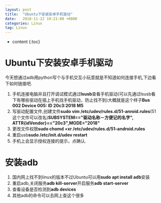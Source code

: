 ```yaml
---
layout: post
title:  "Ubuntu下安装安卓手机驱动"
date:   2018-11-22 19:21:00 +0800
categories: Linux
tag: Linux
---
```


* content
{:toc}

# Ubuntu下安装安卓手机驱动

今天想通过adb用python写个与手机交互小玩意就是不知道如何连接手机,下边看下如何链接吧.

1. 手机连接电脑并且打开调试模式通过**lsusb**查看手机驱动(可以先通过lsusb看下有哪些驱动在插上手机找手机驱动，防止找不到)大概就是这个样子**Bus 002 Device 005: ID 20c3:2018 M5**
2. 写驱动配置文件,创建文件**sudo vim /etc/udev/rules.d/51-anroid.rules**(51这个文件可以改名)**SUBSYSTEM=="驱动名称－方便记的名字", ATTR{idVendor}=="20c3",MODE="2018"**
3. 更改文件权限**sudo chomd +xr /etc/udev/rules.d/51-android.rules**
4. 重启usb**sudo /etc/init.d/udev restart**
5. 手机上会显示授权连接的提示，点确认.

# 安装adb

1. 国内网上找不到linux的版本不过Ubuntu可以用**sudo apt install adb**安装
2. 重启adb,关闭服务**adb kill-server**开启服务**adb start-server**
3. 查看设备是否检测到**adb devices**
4. 其他adb的命令可以去网上查这个很多